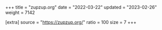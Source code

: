 +++
title = "zupzup.org"
date = "2022-03-22"
updated = "2023-02-26"
weight = 7142

[extra]
source = "https://zupzup.org/"
ratio = 100
size = 7
+++
